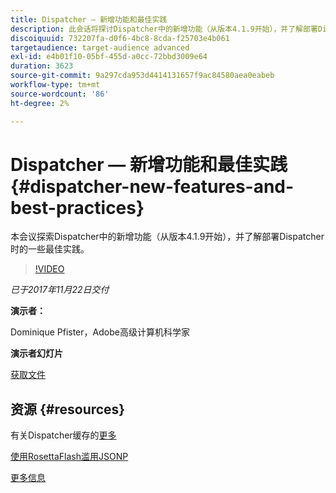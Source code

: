 ```yaml
---
title: Dispatcher — 新增功能和最佳实践
description: 此会话将探讨Dispatcher中的新增功能（从版本4.1.9开始），并了解部署Dispatcher时的一些最佳实践。
discoiquuid: 732207fa-d0f6-4bc8-8cda-f25703e4b061
targetaudience: target-audience advanced
exl-id: e4b01f10-05bf-455d-a0cc-72bbd3009e64
duration: 3623
source-git-commit: 9a297cda953d4414131657f9ac84580aea0eabeb
workflow-type: tm+mt
source-wordcount: '86'
ht-degree: 2%

---
```


# Dispatcher — 新增功能和最佳实践{#dispatcher-new-features-and-best-practices}

本会议探索Dispatcher中的新增功能（从版本4.1.9开始），并了解部署Dispatcher时的一些最佳实践。

>[!VIDEO](https://video.tv.adobe.com/v/20842/?quality=9)

*已于2017年11月22日交付*

**演示者：**

Dominique Pfister，Adobe高级计算机科学家

**演示者幻灯片**

[获取文件](assets/dispatcher-aemgemsnov2017.pdf)

## 资源 {#resources}

有关Dispatcher缓存的[更多](https://github.com/cqsupport/webinar-dispatchercache)

[使用RosettaFlash滥用JSONP](https://miki.it/blog/2014/7/8/abusing-jsonp-with-rosetta-flash/)

[更多信息](https://adobe-consulting-services.github.io/acs-aem-commons/features/dispatcher-ttl/index.html)

<!--
[Get back to the Overview](https://helpx.adobe.com/cn/experience-manager/kt/eseminars/gems/aem-index.html)
-->
